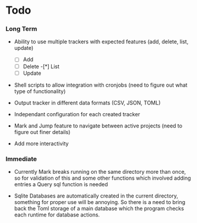 # Todo

### Long Term

- Ability to use multiple trackers with expected features (add, delete, list, update)
  -[ ] Add
  -[ ] Delete
  -[*] List
  -[ ] Update

- Shell scripts to allow integration with cronjobs (need to figure out what type of functionality)

- Output tracker in different data formats (CSV, JSON, TOML)

- Independant configuration for each created tracker

- Mark and Jump feature to navigate between active projects (need to figure out finer details)

- Add more interactivity

### Immediate

- Currently Mark breaks running on the same directory more than once, so for validation of this and some other functions which involved adding entries a Query sql function is needed

- Sqlite Databases are automatically created in the current directory, something for proper use will be annoying. So there is a need to bring back the Toml storage of a main database which the program checks each runtime for database actions.
